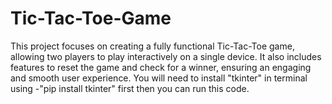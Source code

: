 # Tic-Tac-Toe-Game
This project focuses on creating a fully functional Tic-Tac-Toe game, allowing two players to play interactively on a single device. It also includes features to reset the game and check for a winner, ensuring an engaging and smooth user experience.
You will need to install "tkinter"  in terminal using -"pip install tkinter"  first then you can run this code.
